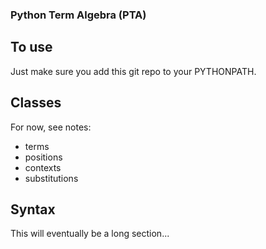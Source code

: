 ### Python Term Algebra (PTA)

## To use
Just make sure you add this git repo to your PYTHONPATH.

## Classes

For now, see notes:
* terms
* positions
* contexts
* substitutions

## Syntax

This will eventually be a long section...
